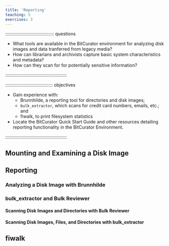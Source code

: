 ```yaml
---
title: 'Reporting'
teaching: 5
exercises: 3
---
```


:::::::::::::::::::::::::::::::::::::: questions 

- What tools are available in the BitCurator environment for analyzing disk images and data tranferred from legacy media?
- How can librarians and archivists capture basic system characteristics and metadata?
- How can they scan for for potentially sensitive information?

::::::::::::::::::::::::::::::::::::::::::::::::

::::::::::::::::::::::::::::::::::::: objectives

- Gain experience with:
  - Brunnhilde, a reporting tool for directories and disk images;
  - `bulk_extractor`, which scans for credit card numbers, emails, etc.; and
  - fiwalk, to print filesystem statistics
- Locate the BitCurator Quick Start Guide and other resources detailing reporting functionality in the BitCurator Environment.

::::::::::::::::::::::::::::::::::::::::::::::::

## Mounting and Examining a Disk Image

## Reporting

### Analyzing a Disk Image with Brunnhilde

### bulk_extractor and Bulk Reviewer

#### Scanning Disk Images and Directories with Bulk Reviewer

#### Scanning Disk Images, Files, and Directories with bulk_extractor

## fiwalk
